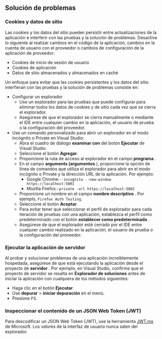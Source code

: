 ## <a name="troubleshoot"></a>Solución de problemas

### <a name="cookies-and-site-data"></a>Cookies y datos de sitio

Las cookies y los datos del sitio pueden persistir entre actualizaciones de la aplicación e interferir con las pruebas y la solución de problemas. Desactive lo siguiente al realizar cambios en el código de la aplicación, cambios en la cuenta de usuario con el proveedor o cambios de configuración de la aplicación de proveedor:

* Cookies de inicio de sesión de usuario
* Cookies de aplicación
* Datos de sitio almacenados y almacenados en caché

Un enfoque para evitar que las cookies persistentes y los datos del sitio interfieran con las pruebas y la solución de problemas consiste en:

* Configurar un explorador
  * Use un explorador para las pruebas que puede configurar para eliminar todos los datos de cookies y de sitio cada vez que se cierra el explorador.
  * Asegúrese de que el explorador se cierra manualmente o mediante el IDE entre cualquier cambio en la aplicación, el usuario de prueba o la configuración del proveedor.
* Use un comando personalizado para abrir un explorador en el modo incógnito o Private en Visual Studio:
  * Abra el cuadro de diálogo **examinar con** del botón **Ejecutar** de Visual Studio.
  * Seleccione el botón **Agregar**.
  * Proporcione la ruta de acceso al explorador en el campo **programa** .
  * En el campo **arguments (argumentos** ), proporcione la opción de línea de comandos que utiliza el explorador para abrir en el modo incógnito o Private y la dirección URL de la aplicación. Por ejemplo:
    * Google Chrome:`--incognito --new-window https://localhost:5001`
    * Mozilla Firefox:`-private -url https://localhost:5001`
  * Proporcione un nombre en el campo **nombre descriptivo** . Por ejemplo, `Firefox Auth Testing`.
  * Seleccione el botón **Aceptar**.
  * Para evitar tener que seleccionar el perfil de explorador para cada iteración de pruebas con una aplicación, establezca el perfil como predeterminado con el botón **establecer como predeterminado** .
  * Asegúrese de que el explorador esté cerrado por el IDE entre cualquier cambio realizado en la aplicación, el usuario de prueba o la configuración del proveedor.

### <a name="run-the-server-app"></a>Ejecutar la aplicación de servidor

Al probar y solucionar problemas de una aplicación increíblemente hospedada, asegúrese de que está ejecutando la aplicación desde el proyecto de **servidor** . Por ejemplo, en Visual Studio, confirme que el proyecto de servidor se resalta en **Explorador de soluciones** antes de iniciar la aplicación con cualquiera de los métodos siguientes:

* Haga clic en el botón **Ejecutar**.
* Use **depurar**  >  **iniciar depuración** en el menú.
* Presione <kbd>F5</kbd>.

### <a name="inspect-the-content-of-a-json-web-token-jwt"></a>Inspeccionar el contenido de un JSON Web Token (JWT)

Para descodificar un JSON Web Token (JWT), use la herramienta [JWT.ms](https://jwt.ms/) de Microsoft. Los valores de la interfaz de usuario nunca salen del explorador.
